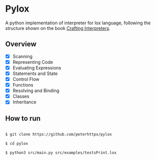 # Pylox

A python implementation of interpreter for lox language, following the structure shown on the book [Crafting Interpreters](https://craftinginterpreters.com).

## Overview
- [x] Scanning
- [x] Representing Code
- [x] Evaluating Expressions
- [x] Statements and State
- [x] Control Flow
- [x] Functions
- [x] Resolving and Binding
- [x] Classes
- [x] Inheritance

## How to run

```bash

$ git clone https://github.com/peterhttps/pylox

$ cd pylox

$ python3 src/main.py src/examples/testsPrint.lox
```
